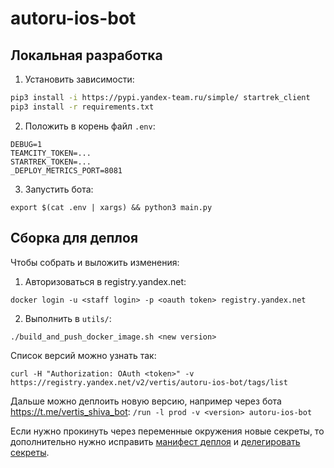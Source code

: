 # autoru-ios-bot

## Локальная разработка
1. Установить зависимости:
```bash
pip3 install -i https://pypi.yandex-team.ru/simple/ startrek_client
pip3 install -r requirements.txt
```
2. Положить в корень файл `.env`:
```
DEBUG=1
TEAMCITY_TOKEN=...
STARTREK_TOKEN=...
_DEPLOY_METRICS_PORT=8081
```
3. Запустить бота: 
```
export $(cat .env | xargs) && python3 main.py
```


## Сборка для деплоя
Чтобы собрать и выложить изменения:
1. Авторизоваться в registry.yandex.net: 
```
docker login -u <staff login> -p <oauth token> registry.yandex.net
```
2. Выполнить в `utils/`: 
```
./build_and_push_docker_image.sh <new version>
```

Список версий можно узнать так: 
```
curl -H "Authorization: OAuth <token>" -v https://registry.yandex.net/v2/vertis/autoru-ios-bot/tags/list
```

Дальше можно деплоить новую версию, например через бота https://t.me/vertis_shiva_bot:
`/run -l prod -v <version> autoru-ios-bot`

Если нужно прокинуть через переменные окружения новые секреты, то дополнительно нужно исправить [манифест деплоя](https://a.yandex-team.ru/arcadia/classifieds/services/deploy/autoru-ios-bot.yml) и [делегировать секреты](https://docs.yandex-team.ru/classifieds-infra/deploy/secret).

